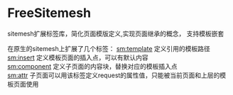 FreeSitemesh
============

sitemesh扩展标签库，简化页面模版定义,实现页面继承的概念， 支持模板嵌套</br>


在原生的sitemesh上扩展了几个标签：
<sm:template> 定义引用的模板路径 </br>
<sm:insert> 定义模板页面的插入点，可以有默认内容</br>
<sm:component> 定义子页面的内容块，替换对应的模板插入点</br>
<sm:attr> 子页面可以用该标签定义request的属性值，只能被当前页面和上层的模板页面使用</br>






